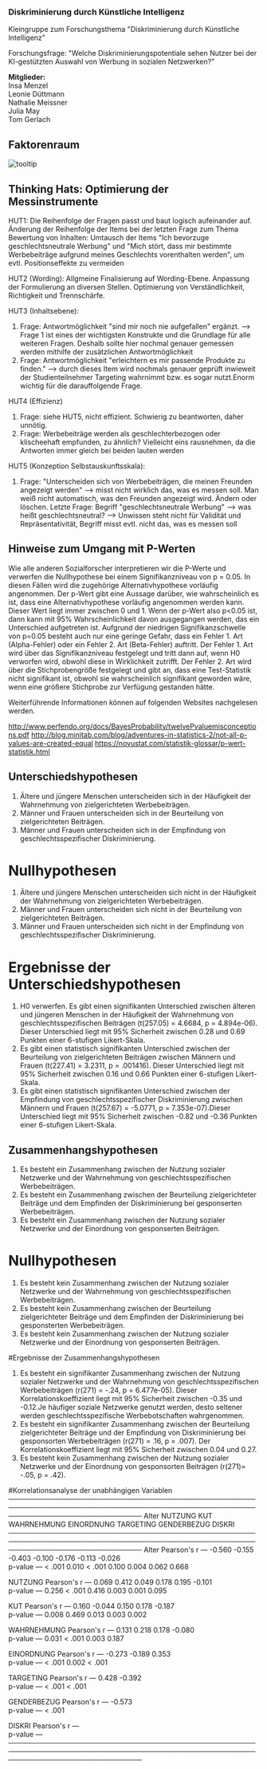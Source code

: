 ### Diskriminierung durch Künstliche Intelligenz
Kleingruppe zum Forschungsthema "Diskriminierung durch Künstliche Intelligenz"

Forschungsfrage: "Welche Diskriminierungspotentiale sehen Nutzer bei der KI-gestützten Auswahl von Werbung in sozialen Netzwerken?"

**Mitglieder:** <br>
Insa Menzel <br>
Leonie Düttmann <br>
Nathalie Meissner <br>
Julia May <br>
Tom Gerlach 

## Faktorenraum
![tooltip](images/Faktorenraum.png)

## Thinking Hats: Optimierung der Messinstrumente
HUT1: Die Reihenfolge der Fragen passt und baut logisch aufeinander auf.
Änderung der Reihenfolge der Items bei der letzten Frage zum Thema Bewertung von Inhalten:
Umtausch der Items "Ich bevorzuge geschlechtsneutrale Werbung" und "Mich stört, dass mir bestimmte Werbebeiträge aufgrund meines Geschlechts vorenthalten werden", um evtl. Positionseffekte zu vermeiden
      
HUT2 (Wording):
Allgmeine Finalisierung auf Wording-Ebene. Anpassung der Formulierung an diversen Stellen. Optimierung von Verständlichkeit, Richtigkeit und Trennschärfe.

HUT3 (Inhaltsebene): 
1. Frage: Antwortmöglichkeit "sind mir noch nie aufgefallen" ergänzt.  --> Frage 1 ist eines der wichtigsten Konstrukte und die Grundlage für alle weiteren Fragen. Deshalb sollte hier nochmal genauer gemessen werden mithilfe der zusätzlichen Antwortmöglichkeit
3. Frage: Antwortmöglichkeit "erleichtern es mir passende Produkte zu finden." --> durch dieses Item wird nochmals genauer geprüft inwieweit der Studienteilnehmer Targeting wahrnimmt bzw. es sogar nutzt.Enorm wichtig für die darauffolgende Frage.

HUT4 (Effizienz)
1. Frage: siehe HUT5, nicht effizient. Schwierig zu beantworten, daher unnötig.
2. Frage: Werbebeiträge werden als geschlechterbezogen oder klischeehaft empfunden, zu ähnlich? Vielleicht eins rausnehmen, da die Antworten immer gleich bei beiden lauten werden

HUT5 (Konzeption Selbstauskunftsskala):
1. Frage: "Unterscheiden sich von Werbebeiträgen, die meinen Freunden angezeigt werden" --> misst nicht wirklich das, was es messen soll. Man weiß nicht automatisch, was den Freunden angezeigt wird. Ändern oder löschen. 
Letzte Frage: Begriff "geschlechtsneutrale Werbung" --> was heißt geschlechtsneutral? --> Unwissen steht nicht für Validität und Repräsentativität, Begriff misst evtl. nicht das, was es messen soll


## Hinweise zum Umgang mit P-Werten
Wie alle anderen Sozialforscher interpretieren wir die P-Werte und verwerfen die Nullhypothese bei einem Signifikanzniveau von p = 0.05. In diesen Fällen wird die zugehörige Alternativhypothese vorläufig angenommen. Der p-Wert gibt eine Aussage darüber, wie wahrscheinlich es ist, dass eine Alternativhypothese vorläufig angenommen werden kann. Dieser Wert liegt immer zwischen 0 und 1. Wenn der p-Wert also p<0.05 ist, dann kann mit 95% Wahrscheinlichkeit davon ausgegangen werden, das ein Unterschied aufgetreten ist. 
Aufgrund der niedrigen Signifikanzschwelle von p=0.05 besteht auch nur eine geringe Gefahr, dass ein Fehler 1. Art (Alpha-Fehler) oder ein Fehler 2. Art (Beta-Fehler) auftritt. Der Fehler 1. Art wird über das Signifikanzniveau festgelegt und tritt dann auf, wenn H0 verworfen wird, obwohl diese in Wirklichkeit zutrifft. Der Fehler 2. Art wird über die Stichprobengröße festgelegt und gibt an, dass eine Test-Statistik nicht signifikant ist, obwohl sie wahrscheinlich signifikant geworden wäre, wenn eine größere Stichprobe zur Verfügung gestanden hätte. 

Weiterführende Informationen können auf folgenden Websites nachgelesen werden.

http://www.perfendo.org/docs/BayesProbability/twelvePvaluemisconceptions.pdf
http://blog.minitab.com/blog/adventures-in-statistics-2/not-all-p-values-are-created-equal
https://novustat.com/statistik-glossar/p-wert-statistik.html

## Unterschiedshypothesen
1.	Ältere und jüngere Menschen unterscheiden sich in der Häufigkeit der Wahrnehmung von zielgerichteten Werbebeiträgen.
2.	Männer und Frauen unterscheiden sich in der Beurteilung von zielgerichteten Beiträgen.
3.	Männer und Frauen unterscheiden sich in der Empfindung von geschlechtsspezifischer Diskriminierung.

# Nullhypothesen
1. Ältere und jüngere Menschen unterscheiden sich nicht in der Häufigkeit der Wahrnehmung von zielgerichteten Werbebeiträgen.
2. Männer und Frauen unterscheiden sich nicht in der Beurteilung von zielgerichteten Beiträgen.
3. Männer und Frauen unterscheiden sich nicht in der Empfindung von geschlechtsspezifischer Diskriminierung.

# Ergebnisse der Unterschiedshypothesen
1. H0 verwerfen. Es gibt einen signifikanten Unterschied zwischen älteren und jüngeren Menschen in der Häufigkeit der Wahrnehmung von geschlechtsspezifischen Beiträgen (t(257.05) = 4.6684, p = 4.894e-06).
Dieser Unterschied liegt mit 95% Sicherheit zwischen 0.28 und 0.69 Punkten einer 6-stufigen Likert-Skala.
2.  Es gibt einen statistisch signifikanten Unterschied zwischen der Beurteilung von zielgerichteten Beiträgen zwischen Männern und Frauen (t(227.41) = 3.2311, p = .001416). Dieser Unterschied liegt mit 95% Sicherheit zwischen 0.16 und 0.66 Punkten einer 6-stufigen Likert-Skala.
3. Es gibt einen statistisch signifikanten Unterschied zwischen der Empfindung von geschlechtsspezifischer Diskriminierung zwischen Männern und Frauen (t(257.67) = -5.0771, p = 7.353e-07).Dieser Unterschied liegt mit 95% Sicherheit zwischen -0.82 und -0.36 Punkten einer 6-stufigen Likert-Skala.

## Zusammenhangshypothesen
1. Es besteht ein Zusammenhang zwischen der Nutzung sozialer Netzwerke und der Wahrnehmung von geschlechtsspezifischen Werbebeiträgen.
2. Es besteht ein Zusammenhang zwischen der Beurteilung zielgerichteter Beiträge und dem Empfinden der Diskriminierung bei gesponserten Werbebeiträgen.
3. Es besteht ein Zusammenhang zwischen der Nutzung sozialer Netzwerke und der Einordnung von gesponserten Beiträgen.

# Nullhypothesen
1. Es besteht kein Zusammenhang zwischen der Nutzung sozialer Netzwerke und der Wahrnehmung von geschlechtsspezifischen Werbebeiträgen.
2. Es besteht kein Zusammenhang zwischen der Beurteilung zielgerichteter Beiträge und dem Empfinden der Diskriminierung bei gesponsterten Werbebeiträgen.
3. Es besteht kein Zusammenhang zwischen der Nutzung sozialer Netzwerke und der Einordnung von gesponserten Beiträgen.

#Ergebnisse der Zusammenhangshypothesen
1. Es besteht ein signifikanter Zusammenhang zwischen der Nutzung sozialer Netzwerke und der Wahrnehmung von geschlechtsspezifischen Werbebeiträgen (r(271) = -.24, p = 6.477e-05). Dieser Korrelationskoeffizient liegt mit 95% Sicherheit zwischen -0.35 und -0.12.Je häufiger soziale Netzwerke genutzt werden, desto seltener werden geschlechtsspezifische Werbebotschaften wahrgenommen.
2. Es besteht ein signifikanter Zusammenhang zwischen der Beurteilung zielgerichteter Beiträge und der Empfindung von Diskriminierung bei gesponsorten Werbebeiträgen (r(271) = .16, p = .007). Der Korrelationskoeffizient liegt mit 95% Sicherheit zwischen 0.04 und 0.27.
3. Es besteht kein Zusammenhang zwischen der Nutzung sozialer Netzwerke und der Einordnung von gesponsorten Beiträgen (r(271)= -.05, p = .42).


#Korrelationsanalyse der unabhängigen Variablen                                                                                                             
 ─────────────────────────────────────────────────────────────────────────────────────────────────────────────────────────────── 
                                 Alter    NUTZUNG    KUT       WAHRNEHMUNG    EINORDNUNG    TARGETING    GENDERBEZUG    DISKRI   
 ─────────────────────────────────────────────────────────────────────────────────────────────────────────────────────────────── 
   Alter          Pearson's r        —     -0.560    -0.155         -0.403        -0.100       -0.176         -0.113    -0.026   
                  p-value            —     < .001     0.010         < .001         0.100        0.004          0.062     0.668   
                                                                                                                                 
   NUTZUNG        Pearson's r                   —     0.069          0.412         0.049        0.178          0.195    -0.101   
                  p-value                       —     0.256         < .001         0.416        0.003          0.001     0.095   
                                                                                                                                 
   KUT            Pearson's r                             —          0.160        -0.044        0.150          0.178    -0.187   
                  p-value                                 —          0.008         0.469        0.013          0.003     0.002   
                                                                                                                                 
   WAHRNEHMUNG    Pearson's r                                            —         0.131        0.218          0.178    -0.080   
                  p-value                                                —         0.031       < .001          0.003     0.187   
                                                                                                                                 
   EINORDNUNG     Pearson's r                                                          —       -0.273         -0.189     0.353   
                  p-value                                                              —       < .001          0.002    < .001   
                                                                                                                                 
   TARGETING      Pearson's r                                                                       —          0.428    -0.392   
                  p-value                                                                           —         < .001    < .001   
                                                                                                                                 
   GENDERBEZUG    Pearson's r                                                                                      —    -0.573   
                  p-value                                                                                          —    < .001   
                                                                                                                                 
   DISKRI         Pearson's r                                                                                                —   
                  p-value                                                                                                    —   
 ─────────────────────────────────────────────────────────────────────────────────────────────────────────────────────────────── 


